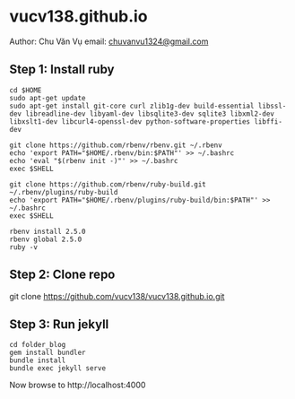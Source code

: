 # vucv138.github.io
Author: Chu Văn Vụ
email: chuvanvu1324@gmail.com

## Step 1: Install ruby
```
cd $HOME
sudo apt-get update 
sudo apt-get install git-core curl zlib1g-dev build-essential libssl-dev libreadline-dev libyaml-dev libsqlite3-dev sqlite3 libxml2-dev libxslt1-dev libcurl4-openssl-dev python-software-properties libffi-dev

git clone https://github.com/rbenv/rbenv.git ~/.rbenv
echo 'export PATH="$HOME/.rbenv/bin:$PATH"' >> ~/.bashrc
echo 'eval "$(rbenv init -)"' >> ~/.bashrc
exec $SHELL

git clone https://github.com/rbenv/ruby-build.git ~/.rbenv/plugins/ruby-build
echo 'export PATH="$HOME/.rbenv/plugins/ruby-build/bin:$PATH"' >> ~/.bashrc
exec $SHELL

rbenv install 2.5.0
rbenv global 2.5.0
ruby -v
```

## Step 2: Clone repo
git clone https://github.com/vucv138/vucv138.github.io.git

## Step 3: Run jekyll
```
cd folder_blog
gem install bundler
bundle install
bundle exec jekyll serve
```

Now browse to http://localhost:4000